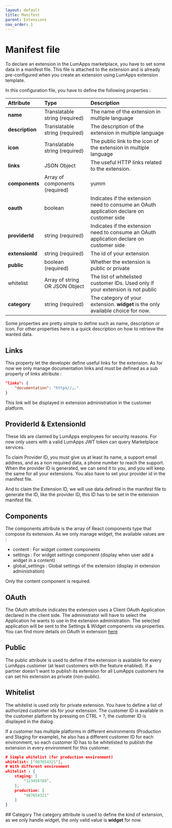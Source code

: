 ```yaml
---
layout: default
title: Manifest
parent: Extensions
nav_order: 1
---
```


# Manifest file
To declare an extension in the LumApps marketplace, you have to set some data in a manifest file.
This file is attached to the extension and is already pre-configured when you create an extension using LumApps extension template.


In this configuration file, you have to define the following properties : 

| Attribute       | Type                           | Description                                                                              |
| :-------------- | :----------------------------- | :--------------------------------------------------------------------------------------- |
| **name**        | Translatable string (required) | The name of the extension in multiple language                                           |
| **description** | Translatable string (required) | The description of the extension in multiple language                                    |
| **icon**        | Translatable string (required) | The public link to the icon of the extension in multiple language                        |
| **links**       | JSON Object                    | The useful HTTP links related to the extension.                                          |
| **components**  | Array of components (required) | yumm                                                                                    |
| **oauth**       | boolean                        | Indicates if the extension need to consume an OAuth application declare on customer side |
| **providerId**  | string (required)              | Indicates if the extension need to consume an OAuth application declare on customer side |
| **extensionId** | string (required)              | The id of your extension                                                                 |
| **public**      | boolean (required)             | Whether the extension is public or private                                               |
| whitelist       | Array of string OR JSON Object | The list of whitelisted customer IDs. Used only if your extension is not public          |
| **category**    | string (required)              | The category of your extension. **widget** is the only available choice for now.         |


Some properties are pretty simple to define such as name, description or icon. For other properties here is a quick description on how to retrieve the wanted data.

## <a name="links"></a>Links
This property let the developer define useful links for the extension.
As for now we only manage documentation links and must be defined as a sub property of links attribute :
```json
"links": {
	"documentation": "https//…."
}
```
This link will be displayed in extension administration in the customer platform.

## <a name="provID"></a>ProviderId & ExtensionId
These Ids are claimed by LumApps employees for security reasons. For now only users with a valid LumApps JWT token can query Marketplace services.

To claim Provider ID, you must give us at least its name, a support email address, and as a non required data, a phone number to reach the support.
When the provider ID is generated, we can send it to you, and you will keep the same for all your extensions. You also have to set your provider id in the manifest file.

And to claim the Extension ID, we will use data defined in the manifest file to generate the ID, like the provider ID, this ID has to be set in the extension manifest file.

## <a name="components"></a>Components
The components attribute is the array of React components type that compose its extension. 
As we only manage widget, the available values are : 
 - content : For widget content components
 - settings : For widget settings component (display when user add a widget in a content)
 - global_settings : Global settings of the extension (display in extension administration)

Only the content component is required.


## <a name="oauth"></a>OAuth
The OAuth attribute indicates the extension uses a Client OAuth Application declared in the client side. The administrator will have to select the Application he wants to use in the extension administration. The selected application will be sent to the Settings & Widget components via properties.
You can find more details on OAuth in extension [here](oauth.md)

## <a name="public"></a>Public
The public attribute is used to define if the extension is available for every LumApps customer (at least customers with the feature enabled).
If a partner doesn't want to publish its extension for all LumApps customers he can set his extension as private (non-public).


## <a name="whitelist"></a>Whitelist
The whitelist is used only for private extension. You have to define a list of authorized customer ids for your extension.
The customer ID is available in the customer platform by pressing on CTRL + ?, the customer ID is displayed in the dialog.

If a customer has multiple platforms in different environments (Production and Staging for example), he also has a different customer ID for each environment, so each customer ID has to be whitelisted to publish the extension in every environment for this customer.


```json
# Simple whitelist (for production environment)
whitelist: ['987654321'],
# With different environment
whitelist : {
    staging: [
        '123456789',
    ],
    production: [
        '987654321'
    ]
}
```

## <a name="category"></a>Category
The category attribute is used to define the kind of extension, as we only handle widget, the only valid value is **widget** for now.
